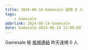 ```yaml
---
title: 2024-08-14-Gamesale 違規 0 人
tags:
    - Gamesale
abbrlink: 2024-08-14-Gamesale
date: Gamesale-2024-08-14 12:00:00
---
```

Gamesale 板 [板規連結](https://www.ptt.cc/bbs/Gossiping/M.1637425085.A.07D.html)
昨天違規 0 人
